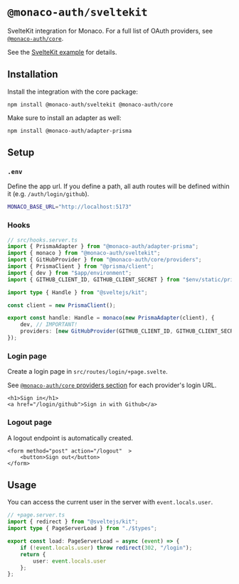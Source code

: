 # `@monaco-auth/sveltekit`

SvelteKit integration for Monaco. For a full list of OAuth providers, see [`@monaco-auth/core`](https://github.com/pilcrowOnPaper/monaco/tree/main/packages/core).

See the [SvelteKit example](https://github.com/pilcrowOnPaper/monaco/tree/main/examples/sveltekit) for details.

## Installation

Install the integration with the core package:

```
npm install @monaco-auth/sveltekit @monaco-auth/core
```

Make sure to install an adapter as well:

```
npm install @monaco-auth/adapter-prisma
```

## Setup

### `.env`

Define the app url. If you define a path, all auth routes will be defined within it (e.g. `/auth/login/github`).

```bash
MONACO_BASE_URL="http://localhost:5173"
```

### Hooks

```ts
// src/hooks.server.ts
import { PrismaAdapter } from "@monaco-auth/adapter-prisma";
import { monaco } from "@monaco-auth/sveltekit";
import { GitHubProvider } from "@monaco-auth/core/providers";
import { PrismaClient } from "@prisma/client";
import { dev } from "$app/environment";
import { GITHUB_CLIENT_ID, GITHUB_CLIENT_SECRET } from "$env/static/private";

import type { Handle } from "@sveltejs/kit";

const client = new PrismaClient();

export const handle: Handle = monaco(new PrismaAdapter(client), {
	dev, // IMPORTANT!
	providers: [new GitHubProvider(GITHUB_CLIENT_ID, GITHUB_CLIENT_SECRET)]
});
```

### Login page

Create a login page in `src/routes/login/+page.svelte`.

See [`@monaco-auth/core` providers section](https://github.com/pilcrowOnPaper/monaco/tree/main/packages/core#providers) for each provider's login URL.

```svelte
<h1>Sign in</h1>
<a href="/login/github">Sign in with Github</a>
```

### Logout page

A logout endpoint is automatically created.

```svelte
<form method="post" action="/logout"  >
	<button>Sign out</button>
</form>
```

## Usage

You can access the current user in the server with `event.locals.user`.

```ts
// +page.server.ts
import { redirect } from "@sveltejs/kit";
import type { PageServerLoad } from "./$types";

export const load: PageServerLoad = async (event) => {
	if (!event.locals.user) throw redirect(302, "/login");
	return {
		user: event.locals.user
	};
};
```
